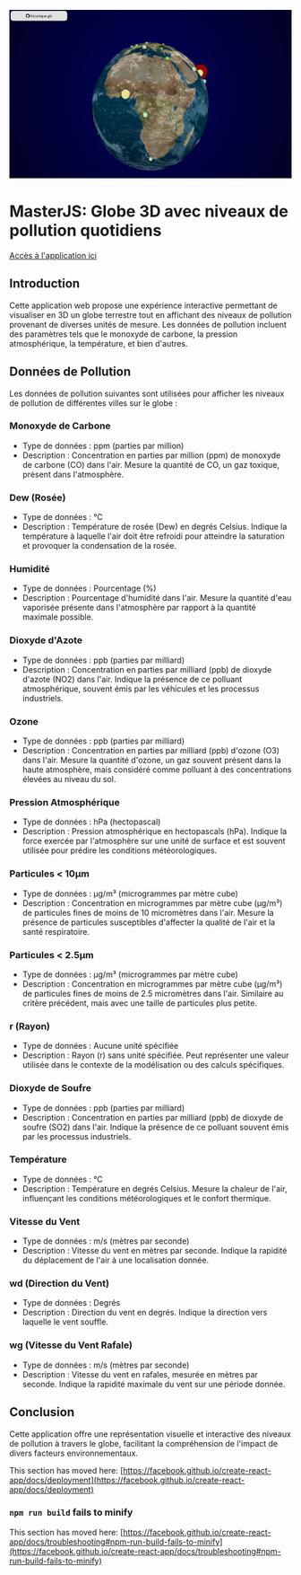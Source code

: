 <p align="center">
  <img src="screenshot.png" alt="Capture d'écran de l'application"  height="300"/>
</p>

# MasterJS: Globe 3D avec niveaux de pollution quotidiens

[Accès à l'application ici](http://bastientlc.freeboxos.fr:3000)

## Introduction

Cette application web propose une expérience interactive permettant de visualiser en 3D un globe terrestre tout en affichant des niveaux de pollution provenant de diverses unités de mesure. Les données de pollution incluent des paramètres tels que le monoxyde de carbone, la pression atmosphérique, la température, et bien d'autres.

## Données de Pollution

Les données de pollution suivantes sont utilisées pour afficher les niveaux de pollution de différentes villes sur le globe :

### Monoxyde de Carbone
- Type de données : ppm (parties par million)
- Description : Concentration en parties par million (ppm) de monoxyde de carbone (CO) dans l'air. Mesure la quantité de CO, un gaz toxique, présent dans l'atmosphère.

### Dew (Rosée)
- Type de données : °C
- Description : Température de rosée (Dew) en degrés Celsius. Indique la température à laquelle l'air doit être refroidi pour atteindre la saturation et provoquer la condensation de la rosée.

### Humidité
- Type de données : Pourcentage (%)
- Description : Pourcentage d'humidité dans l'air. Mesure la quantité d'eau vaporisée présente dans l'atmosphère par rapport à la quantité maximale possible.

### Dioxyde d'Azote
- Type de données : ppb (parties par milliard)
- Description : Concentration en parties par milliard (ppb) de dioxyde d'azote (NO2) dans l'air. Indique la présence de ce polluant atmosphérique, souvent émis par les véhicules et les processus industriels.

### Ozone
- Type de données : ppb (parties par milliard)
- Description : Concentration en parties par milliard (ppb) d'ozone (O3) dans l'air. Mesure la quantité d'ozone, un gaz souvent présent dans la haute atmosphère, mais considéré comme polluant à des concentrations élevées au niveau du sol.

### Pression Atmosphérique
- Type de données : hPa (hectopascal)
- Description : Pression atmosphérique en hectopascals (hPa). Indique la force exercée par l'atmosphère sur une unité de surface et est souvent utilisée pour prédire les conditions météorologiques.

### Particules < 10µm
- Type de données : µg/m³ (microgrammes par mètre cube)
- Description : Concentration en microgrammes par mètre cube (µg/m³) de particules fines de moins de 10 micromètres dans l'air. Mesure la présence de particules susceptibles d'affecter la qualité de l'air et la santé respiratoire.

### Particules < 2.5µm
- Type de données : µg/m³ (microgrammes par mètre cube)
- Description : Concentration en microgrammes par mètre cube (µg/m³) de particules fines de moins de 2.5 micromètres dans l'air. Similaire au critère précédent, mais avec une taille de particules plus petite.

### r (Rayon)
- Type de données : Aucune unité spécifiée
- Description : Rayon (r) sans unité spécifiée. Peut représenter une valeur utilisée dans le contexte de la modélisation ou des calculs spécifiques.

### Dioxyde de Soufre
- Type de données : ppb (parties par milliard)
- Description : Concentration en parties par milliard (ppb) de dioxyde de soufre (SO2) dans l'air. Indique la présence de ce polluant souvent émis par les processus industriels.

### Température
- Type de données : °C
- Description : Température en degrés Celsius. Mesure la chaleur de l'air, influençant les conditions météorologiques et le confort thermique.

### Vitesse du Vent
- Type de données : m/s (mètres par seconde)
- Description : Vitesse du vent en mètres par seconde. Indique la rapidité du déplacement de l'air à une localisation donnée.

### wd (Direction du Vent)
- Type de données : Degrés
- Description : Direction du vent en degrés. Indique la direction vers laquelle le vent souffle.

### wg (Vitesse du Vent Rafale)
- Type de données : m/s (mètres par seconde)
- Description : Vitesse du vent en rafales, mesurée en mètres par seconde. Indique la rapidité maximale du vent sur une période donnée.

## Conclusion

Cette application offre une représentation visuelle et interactive des niveaux de pollution à travers le globe, facilitant la compréhension de l'impact de divers facteurs environnementaux.


This section has moved here: [https://facebook.github.io/create-react-app/docs/deployment](https://facebook.github.io/create-react-app/docs/deployment)

### `npm run build` fails to minify

This section has moved here: [https://facebook.github.io/create-react-app/docs/troubleshooting#npm-run-build-fails-to-minify](https://facebook.github.io/create-react-app/docs/troubleshooting#npm-run-build-fails-to-minify)
